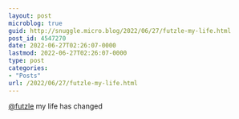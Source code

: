 ```yaml
---
layout: post
microblog: true
guid: http://snuggle.micro.blog/2022/06/27/futzle-my-life.html
post_id: 4547270
date: 2022-06-27T02:26:07-0000
lastmod: 2022-06-27T02:26:07-0000
type: post
categories:
- "Posts"
url: /2022/06/27/futzle-my-life.html
---
```

<p><span class="h-card" translate="no"><a href="https://aus.social/@futzle" class="u-url mention">@<span>futzle</span></a></span> my life has changed</p>
